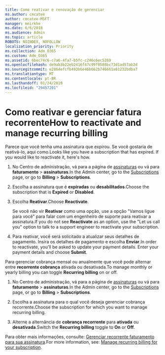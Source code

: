```yaml
---
title: Como reativar e renovação de gerenciar
ms.author: cmcatee
author: cmcatee-MSFT
manager: mnirkhe
ms.date: 6/6/2018
ms.audience: Admin
ms.topic: article
ROBOTS: NOINDEX, NOFOLLOW
localization_priority: Priority
ms.collection: Adm_O365
ms.custom: Adm_O365
ms.assetid: 6bec74c6-c7a6-4fa7-b5fc-c246c6ec5269
ms.openlocfilehash: de9ab3b22eb2416f47c99f0588bc73d1ad57ab2d
ms.sourcegitcommit: e2864efcfb493b6e46b662b746661a61232bdba7
ms.translationtype: MT
ms.contentlocale: pt-BR
ms.lasthandoff: 01/24/2019
ms.locfileid: "29457201"
---
```

# <a name="how-to-reactivate-and-manage-recurring-billing"></a><span data-ttu-id="22e06-102">Como reativar e gerenciar fatura recorrente</span><span class="sxs-lookup"><span data-stu-id="22e06-102">How to reactivate and manage recurring billing</span></span>

<span data-ttu-id="22e06-p101">Parece que você tenha uma assinatura que expirou. Se você gostaria de reativá-lo, aqui como.</span><span class="sxs-lookup"><span data-stu-id="22e06-p101">Looks like you have a subscription that has expired. If you would like to reactivate it, here's how.</span></span>
  
1. <span data-ttu-id="22e06-105">No Centro de administração, vá para a página de [assinaturas](https://go.microsoft.com/fwlink/p/?linkid=842054) ou vá para **faturamento** \> **assinaturas**.</span><span class="sxs-lookup"><span data-stu-id="22e06-105">In the Admin center, go to the [Subscriptions](https://go.microsoft.com/fwlink/p/?linkid=842054) page, or go to **Billing** \> **Subscriptions**.</span></span>
    
2. <span data-ttu-id="22e06-106">Escolha a assinatura que é **expiradas** ou **desabilitados**.</span><span class="sxs-lookup"><span data-stu-id="22e06-106">Choose the subscription that is **Expired** or **Disabled**.</span></span>
    
3. <span data-ttu-id="22e06-107">Escolha **Reativar**.</span><span class="sxs-lookup"><span data-stu-id="22e06-107">Choose **Reactivate**.</span></span>
    
    <span data-ttu-id="22e06-108">Se você não vir **Reativar** como uma opção, use a opção "Vamos ligue para você" para falar com um engenheiro de suporte para reativar a assinatura.</span><span class="sxs-lookup"><span data-stu-id="22e06-108">If you do not see **Reactivate** as an option, use the "Let us call you" option to talk to a support engineer to reactivate your subscription.</span></span> 
    
4. <span data-ttu-id="22e06-p102">Para reativar, você será solicitado a atualizar seus detalhes de pagamento. Insira os detalhes de pagamento e escolha **Enviar**.</span><span class="sxs-lookup"><span data-stu-id="22e06-p102">In order to reactivate, you'll be asked to update your payment details. Enter your payment details and choose **Submit**.</span></span>
    
<span data-ttu-id="22e06-111">Para gerenciar cobrança mensal ou anualmente que você pode alternar entre **recorrente cobrança** ativada ou desativada.</span><span class="sxs-lookup"><span data-stu-id="22e06-111">To manage monthly or yearly billing you can toggle **Recurring billing** on or off.</span></span> 
  
1. <span data-ttu-id="22e06-112">No Centro de administração, vá para a página de [assinaturas](https://go.microsoft.com/fwlink/p/?linkid=842054) ou vá para **faturamento** \> **assinaturas**.</span><span class="sxs-lookup"><span data-stu-id="22e06-112">In the Admin center, go to the [Subscriptions](https://go.microsoft.com/fwlink/p/?linkid=842054) page, or go to **Billing** \> **Subscriptions**.</span></span>
    
2. <span data-ttu-id="22e06-113">Escolha a assinatura para o qual você deseja gerenciar cobrança recorrente.</span><span class="sxs-lookup"><span data-stu-id="22e06-113">Choose the subscription for which you want to manage recurring billing.</span></span>
    
3. <span data-ttu-id="22e06-114">Alterne a alternância de **cobrança recorrente** para **ativada** ou **desativada**.</span><span class="sxs-lookup"><span data-stu-id="22e06-114">Switch the **Recurring billing** toggle to **On** or **Off**.</span></span>
    
<span data-ttu-id="22e06-115">Para obter mais informações, consulte: [Gerenciar recorrente faturamento para sua assinatura](https://support.office.com/article/8d83b530-f4ca-47f6-a666-e5791cbacc7e).</span><span class="sxs-lookup"><span data-stu-id="22e06-115">For more information, see: [Manage recurring billing for your subscription](https://support.office.com/article/8d83b530-f4ca-47f6-a666-e5791cbacc7e).</span></span>
  


